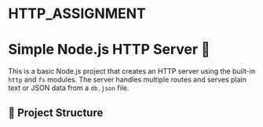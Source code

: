 # HTTP_ASSIGNMENT

# Simple Node.js HTTP Server 🚀

This is a basic Node.js project that creates an HTTP server using the built-in `http` and `fs` modules. The server handles multiple routes and serves plain text or JSON data from a `db.json` file.

## 📂 Project Structure

